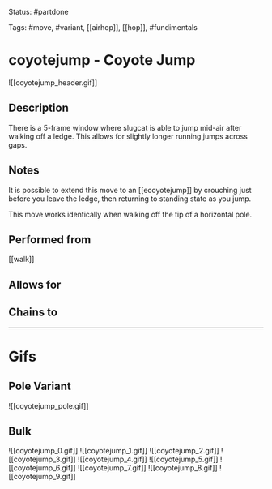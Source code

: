 Status: #partdone

Tags: #move, #variant, [[airhop]], [[hop]], #fundimentals

# coyotejump - Coyote Jump
![[coyotejump_header.gif]]
## Description
There is a 5-frame window where slugcat is able to jump mid-air after walking off a ledge. This allows for slightly longer running jumps across gaps.

## Notes
It is possible to extend this move to an [[ecoyotejump]] by crouching just before you leave the ledge, then returning to standing state as you jump.

This move works identically when walking off the tip of a horizontal pole.

## Performed from
[[walk]]

## Allows for


## Chains to


___
# Gifs
## Pole Variant
![[coyotejump_pole.gif]]

## Bulk
![[coyotejump_0.gif]]
![[coyotejump_1.gif]]
![[coyotejump_2.gif]]
![[coyotejump_3.gif]]
![[coyotejump_4.gif]]
![[coyotejump_5.gif]]
![[coyotejump_6.gif]]
![[coyotejump_7.gif]]
![[coyotejump_8.gif]]
![[coyotejump_9.gif]]